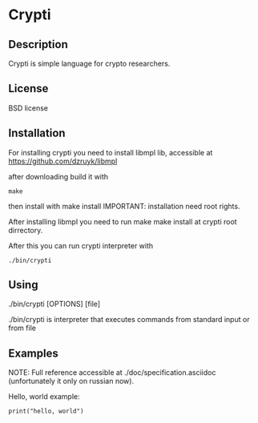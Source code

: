 Crypti
=====

Description
-----------

Crypti is simple language for crypto researchers.


License
-------

BSD license


Installation
------------
For installing crypti you need to install libmpl lib,
accessible at https://github.com/dzruyk/libmpl

after downloading build it with

    make

then install with
    make install
IMPORTANT: installation need root rights.

After installing libmpl you need to run
    make
    make install
at crypti root dirrectory.

After this you can run crypti interpreter with

    ./bin/crypti

Using
------

./bin/crypti [OPTIONS] [file]

./bin/crypti is interpreter that executes commands from standard input or from file

Examples
-------

NOTE: Full reference accessible at ./doc/specification.asciidoc (unfortunately it only on russian now).

Hello, world example:

    print("hello, world")


